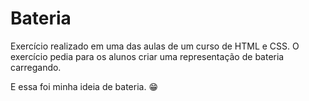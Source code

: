 # Bateria
 
 Exercício realizado em uma das aulas de um curso de HTML e CSS. 
 O exercício pedia para os alunos criar uma representação de bateria carregando.
 
 E essa foi minha ideia de bateria. 😁
